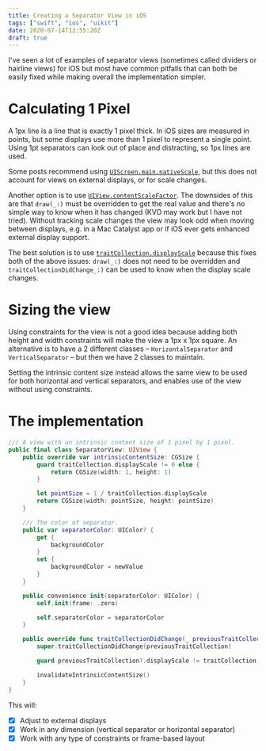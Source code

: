 ```yaml
---
title: Creating a Separator View in iOS
tags: ["swift", "ios", "uikit"]
date: 2020-07-14T12:55:20Z
draft: true
---
```


I've seen a lot of examples of separator views (sometimes called dividers or hairline views) for iOS but most have common pitfalls that can both be easily fixed while making overall the implementation simpler.

# Calculating 1 Pixel

A 1px line is a line that is exactly 1 pixel thick. In iOS sizes are measured in points, but some displays use more than 1 pixel to represent a single point. Using 1pt separators can look out of place and distracting, so 1px lines are used.

Some posts recommend using [`UIScreen.main.nativeScale`](https://developer.apple.com/documentation/uikit/uiscreen/1617825-nativescale), but this does not account for views on external displays, or for scale changes.

Another option is to use [`UIView.contentScaleFactor`](https://developer.apple.com/documentation/uikit/uiview/1622657-contentscalefactor). The downsides of this are that `draw(_:)` must be overridden to get the real value and there's no simple way to know when it has changed (KVO may work but I have not tried). Without tracking scale changes the view may look odd when moving between displays, e.g. in a Mac Catalyst app or if iOS ever gets enhanced external display support.

The best solution is to use [`traitCollection.displayScale`](https://developer.apple.com/documentation/uikit/uitraitcollection/1623519-displayscale) because this fixes both of the above issues: `draw(_:)` does not need to be overridden and `traitCollectionDidChange_:)` can be used to know when the display scale changes.

# Sizing the view

Using constraints for the view is not a good idea because adding both height and width constraints will make the view a 1px x 1px square. An alternative is to have a 2 different classes – `HorizontalSeparator` and `VerticalSeparator` – but then we have 2 classes to maintain.

Setting the intrinsic content size instead allows the same view to be used for both horizontal and vertical separators, and enables use of the view without using constraints.

# The implementation

```swift
/// A view with an intrinsic content size of 1 pixel by 1 pixel.
public final class SeparatorView: UIView {
    public override var intrinsicContentSize: CGSize {
        guard traitCollection.displayScale != 0 else {
            return CGSize(width: 1, height: 1)
        }

        let pointSize = 1 / traitCollection.displayScale
        return CGSize(width: pointSize, height: pointSize)
    }

    /// The color of separator.
    public var separatorColor: UIColor? {
        get {
            backgroundColor
        }
        set {
            backgroundColor = newValue
        }
    }

    public convenience init(separatorColor: UIColor) {
        self.init(frame: .zero)

        self.separatorColor = separatorColor
    }

    public override func traitCollectionDidChange(_ previousTraitCollection: UITraitCollection?) {
        super.traitCollectionDidChange(previousTraitCollection)

        guard previousTraitCollection?.displayScale != traitCollection.displayScale else { return }

        invalidateIntrinsicContentSize()
    }
}
```

This will:

- [x] Adjust to external displays
- [x] Work in any dimension (vertical separator or horizontal separator)
- [x] Work with any type of constraints or frame-based layout
